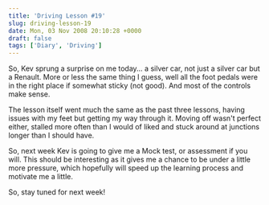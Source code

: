 ```yaml
---
title: 'Driving Lesson #19'
slug: driving-lesson-19
date: Mon, 03 Nov 2008 20:10:28 +0000
draft: false
tags: ['Diary', 'Driving']
---
```


So, Kev sprung a surprise on me today... a silver car, not just a silver car but a Renault. More or less the same thing I guess, well all the foot pedals were in the right place if somewhat sticky (not good). And most of the controls make sense.

The lesson itself went much the same as the past three lessons, having issues with my feet but getting my way through it. Moving off wasn't perfect either, stalled more often than I would of liked and stuck around at junctions longer than I should have.

So, next week Kev is going to give me a Mock test, or assessment if you will. This should be interesting as it gives me a chance to be under a little more pressure, which hopefully will speed up the learning process and motivate me a little.

So, stay tuned for next week!